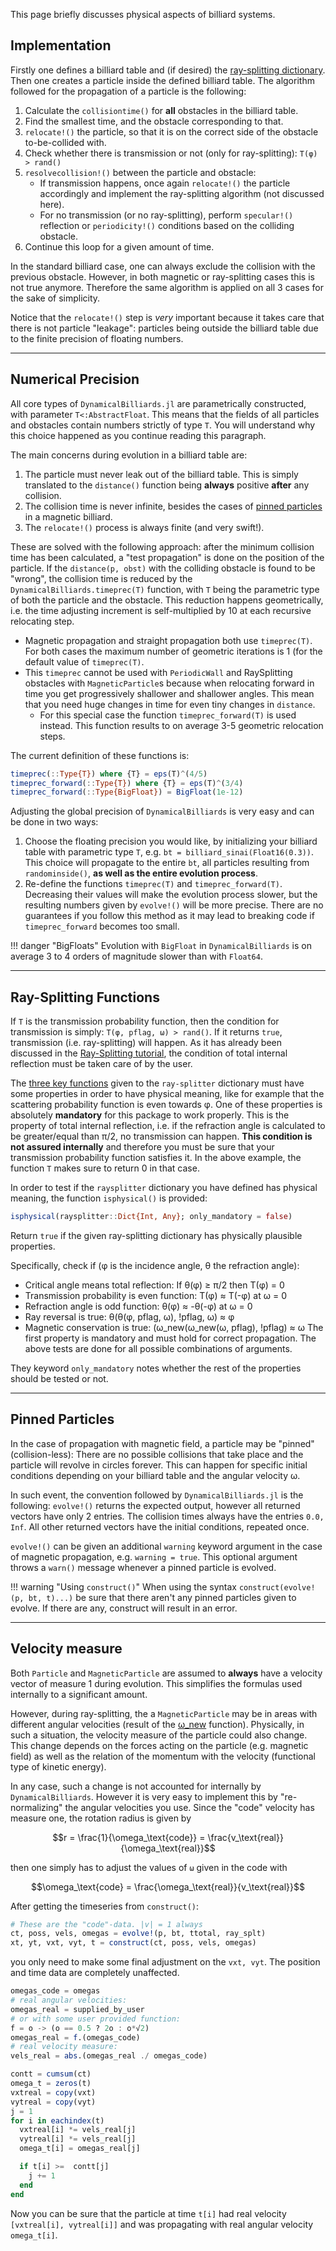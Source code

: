 This page briefly discusses physical aspects of billiard systems.

## Implementation
Firstly one defines a billiard table and (if desired) the [ray-splitting dictionary](/tutorials/ray-splitting/#ray-splitter-dictionary). Then one creates a particle inside the defined billiard table. The algorithm followed for the propagation of a particle is the following:

1. Calculate the `collisiontime()` for **all** obstacles in the billiard table.
2. Find the smallest time, and the obstacle corresponding to that.
3. `relocate!()` the particle, so that it is on the correct side of the obstacle to-be-collided with.
1. Check whether there is transmission or not (only for ray-splitting): `T(φ) > rand()`
3. `resolvecollision!()` between the particle and obstacle:
    * If transmission happens, once again `relocate!()` the particle accordingly and implement the ray-splitting algorithm (not discussed here).
    * For no transmission (or no ray-splitting), perform `specular!()` reflection or `periodicity!()` conditions based on the colliding obstacle.
5. Continue this loop for a given amount of time.

In the standard billiard case, one can always exclude the collision with the previous obstacle. However, in both magnetic or ray-splitting cases this is not true anymore. Therefore the same algorithm is applied on all 3 cases for the sake of simplicity.

Notice that the `relocate!()` step is *very* important because it takes care that there is not particle "leakage": particles being outside the billiard table due to the finite precision of floating numbers.

---

## Numerical Precision

All core types of `DynamicalBilliards.jl` are parametrically constructed, with
parameter `T<:AbstractFloat`. This means that the fields of all particles and obstacles
contain numbers strictly of type `T`. You will understand why this choice happened
as you continue reading this paragraph.

The main concerns during evolution in a billiard table are:

1. The particle must never leak out of the billiard table. This is simply translated
   to the `distance()` function being **always** positive **after** any collision.
2. The collision time is never infinite, besides the cases of
   [pinned particles](physics/#pinned-particles) in a magnetic billiard.
3. The `relocate!()` process is always finite (and very swift!).

These are solved with the following approach: after the minimum collision time has been calculated, a "test propagation" is done on the position of the particle. If the
`distance(p, obst)` with the colliding obstacle is found to be "wrong", the collision
time is reduced by the `DynamicalBilliards.timeprec(T)` function, with `T` being the parametric type of both the particle and the obstacle. This reduction happens
geometrically, i.e. the time adjusting increment is self-multiplied by 10 at each
recursive relocating step.

* Magnetic propagation and straight propagation both use `timeprec(T)`.
  For both cases the maximum number of geometric iterations is 1 (for the default
  value of `timeprec(T)`.
* This `timeprec` cannot be used with `PeriodicWall` and RaySplitting obstacles with
  `MagneticParticle`s because when relocating forward in time you get progressively
  shallower and shallower angles. This mean that you need huge changes in time for even tiny changes in `distance`.
  * For this special case the function `timeprec_forward(T)` is used instead. This
    function results to on average 3-5 geometric relocation steps.

The current definition of these functions is:
```julia
timeprec(::Type{T}) where {T} = eps(T)^(4/5)
timeprec_forward(::Type{T}) where {T} = eps(T)^(3/4)
timeprec_forward(::Type{BigFloat}) = BigFloat(1e-12)
```

Adjusting the global precision of `DynamicalBilliards` is very easy and can be done in
two ways:

1. Choose the floating precision you would like, by initializing your billiard table
   with parametric type `T`, e.g. `bt = billiard_sinai(Float16(0.3))`. This choice
   will propagate to the entire `bt`, all particles resulting from `randominside()`,
   **as well as the entire evolution process**.
2. Re-define the functions `timeprec(T)` and `timeprec_forward(T)`. Decreasing their
   values will make the evolution process slower, but the resulting numbers given by
   `evolve!()` will be more precise. There are no guarantees if you follow this method
   as it may lead to breaking code if `timeprec_forward` becomes too small.

!!! danger "BigFloats"
    Evolution with `BigFloat` in `DynamicalBilliards` is on average
    3 to 4 orders of magnitude slower than with `Float64`.

---

## Ray-Splitting Functions
If `T` is the transmission probability function, then the condition for transmission is simply: `T(φ, pflag, ω) > rand()`. If it returns `true`, transmission (i.e. ray-splitting) will happen. As it has already been discussed in the [Ray-Splitting tutorial](/tutorials/ray-splitting), the condition of total internal reflection must be taken care of by the user.

The [three key functions](/tutorials/ray-splitting/#ray-splitting-functions) given to the `ray-splitter` dictionary must have some properties in order to have physical meaning, like for example that the scattering probability function is even towards φ. One of these properties is absolutely **mandatory** for this package to work properly. This is the property of total internal reflection, i.e. if the refraction angle is calculated to be greater/equal than π/2, no transmission can happen. **This condition is not assured internally** and therefore you must be sure that your transmission probability function satisfies it. In the above example, the function `T` makes sure to return 0 in that case.

In order to test if the `raysplitter` dictionary you have defined has physical meaning, the function `isphysical()` is provided:

```julia
isphysical(raysplitter::Dict{Int, Any}; only_mandatory = false)
```
Return `true` if the given ray-splitting dictionary has physically plausible properties.

Specifically, check if (φ is the incidence angle, θ the refraction angle):
* Critical angle means total reflection: If θ(φ) ≥ π/2 then T(φ) = 0
* Transmission probability is even function: T(φ) ≈ T(-φ) at ω = 0
* Refraction angle is odd function: θ(φ) ≈ -θ(-φ) at ω = 0
* Ray reversal is true: θ(θ(φ, pflag, ω), !pflag, ω) ≈ φ
* Magnetic conservation is true: (ω_new(ω_new(ω, pflag), !pflag) ≈ ω
The first property is mandatory and must hold for correct propagation.
The above tests are done for all possible combinations of arguments.

They keyword `only_mandatory` notes whether the rest of
the properties should be tested or not.

---

## Pinned Particles
In the case of propagation with magnetic field, a particle may be "pinned" (collision-less):
There are no possible collisions that take place and the particle will revolve in circles
forever. This can happen for specific initial conditions depending on your billiard table
and the angular velocity ω.

In such event, the convention followed by `DynamicalBilliards.jl` is the following:
`evolve!()` returns the expected output, however all returned vectors have only 2
entries. The collision times always have the entries `0.0, Inf`. All other returned
vectors have the initial conditions, repeated once.

`evolve!()` can be given an additional `warning` keyword argument in the case
of magnetic propagation, e.g. `warning = true`. This optional argument throws a `warn()` message whenever a pinned particle is evolved.

!!! warning "Using `construct()`"
    When using the syntax `construct(evolve!(p, bt, t)...)` be sure that there
    aren't any pinned particles given to evolve. If there are any,
    construct will result in an error.

---

## Velocity measure

Both `Particle` and `MagneticParticle` are assumed to **always** have a velocity vector of measure 1 during evolution. This simplifies the formulas used internally to a significant amount.

However, during ray-splitting, the a `MagneticParticle` may be in areas with different angular velocities (result of the [ω_new](/tutorials/ray-splitting/#ray-splitting-functions) function). Physically, in such a situation, the velocity measure of the particle could also change. This change depends on the forces acting on the particle (e.g. magnetic field) as well as the relation of the momentum with the velocity (functional type of kinetic energy).

In any case, such a change is not accounted for internally by `DynamicalBilliards`. However it is very easy to implement this by "re-normalizing" the angular velocities you use. Since the "code" velocity has measure one, the rotation radius is given by

```math
r = \frac{1}{\omega_\text{code}} = \frac{v_\text{real}}{\omega_\text{real}}
```

then one simply has to adjust the values of `ω` given in the code with
```math
\omega_\text{code} = \frac{\omega_\text{real}}{v_\text{real}}
```

After getting the timeseries from `construct()`:
```julia
# These are the "code"-data. |v| = 1 always
ct, poss, vels, omegas = evolve!(p, bt, ttotal, ray_splt)
xt, yt, vxt, vyt, t = construct(ct, poss, vels, omegas)
```
you only need to make some final adjustment on the `vxt, vyt`. The position and time data
are completely unaffected.

```julia
omegas_code = omegas
# real angular velocities:
omegas_real = supplied_by_user
# or with some user provided function:
f = o -> (o == 0.5 ? 2o : o*√2)
omegas_real = f.(omegas_code)
# real velocity measure:
vels_real = abs.(omegas_real ./ omegas_code)

contt = cumsum(ct)
omega_t = zeros(t)
vxtreal = copy(vxt)
vytreal = copy(vyt)
j = 1
for i in eachindex(t)
  vxtreal[i] *= vels_real[j]
  vytreal[i] *= vels_real[j]
  omega_t[i] = omegas_real[j]

  if t[i] >=  contt[j]
    j += 1
  end
end
```
Now you can be sure that the particle at time `t[i]` had real velocity `[vxtreal[i], vytreal[i]]` and was propagating with real angular velocity `omega_t[i]`.
